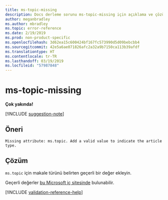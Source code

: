 ```yaml
---
title: ms-topic-missing
description: Docs derleme sorunu ms-topic-missing için açıklama ve çözüm
author: meganbradley
ms.author: mbradley
ms.topic: error-reference
ms.date: 2/19/2019
ms.prod: non-product-specific
ms.openlocfilehash: 3d62ea15c600424bf167fc573990d5d09bebcbb4
ms.sourcegitcommit: 42e5a6ae071826afc2a32a9b7150ca113b39afdf
ms.translationtype: HT
ms.contentlocale: tr-TR
ms.lasthandoff: 03/19/2019
ms.locfileid: "57987848"
---
```

# <a name="ms-topic-missing"></a>ms-topic-missing

**Çok yakında!**

[!INCLUDE [suggestion-note](includes/suggestion-note.md)]

## <a name="suggestion"></a>Öneri

`Missing attribute: ms.topic. Add a valid value to indicate the article type.`

## <a name="resolution"></a>Çözüm

`ms.topic` için makale türünü belirten geçerli bir değer ekleyin.

Geçerli değerler [bu Microsoft iç sitesinde](https://docsmetadatatool.azurewebsites.net/allowlists) bulunabilir.

<!--make sure to add this file to your includes folder and verify the path-->
[!INCLUDE [validation-reference-help](includes/validation-reference-help.md)]